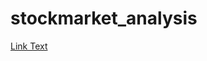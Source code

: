 # stockmarket_analysis
[Link Text](https://symmetrical-robot-qxq6gv4wr6phxq7x-8501.app.github.dev/)

